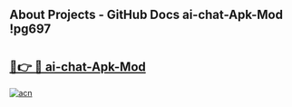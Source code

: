 ## About Projects - GitHub Docs ai-chat-Apk-Mod !pg697

# <h2><a href="https://andorid.site?title=ai-chat-Apk-Mod&ref=13PRO">🔗👉 🔴 ai-chat-Apk-Mod</a></h2>

[![acn](https://github.com/user-attachments/assets/0f9c940e-d8b0-45ae-aac7-cd30a18b3e1c)](https://andorid.site?title=ai-chat-Apk-Mod&ref=13PRO)

